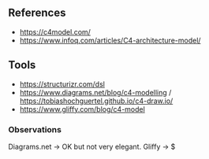 ## References
- https://c4model.com/
- https://www.infoq.com/articles/C4-architecture-model/


## Tools
- https://structurizr.com/dsl
- https://www.diagrams.net/blog/c4-modelling / https://tobiashochguertel.github.io/c4-draw.io/
- https://www.gliffy.com/blog/c4-model

### Observations
Diagrams.net -> OK but not very elegant.
Gliffy -> $

